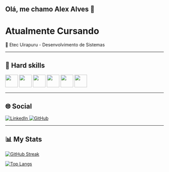 ## Olá, me chamo Alex Alves 👋

# Atualmente Cursando 
📖 Etec Uirapuru - Desenvolvimento de Sistemas

---

## 🚀 Hard skills  

<p align="left">
  <img src="https://cdn.jsdelivr.net/gh/devicons/devicon/icons/mysql/mysql-original.svg" width="40" height="40"/>
  <img src="https://cdn.jsdelivr.net/gh/devicons/devicon/icons/java/java-original.svg" width="40" height="40"/>
  <img src="https://cdn.jsdelivr.net/gh/devicons/devicon/icons/javascript/javascript-original.svg" width="40" height="40"/>
  <img src="https://cdn.jsdelivr.net/gh/devicons/devicon/icons/html5/html5-original.svg" width="40" height="40"/>
  <img src="https://cdn.jsdelivr.net/gh/devicons/devicon/icons/css3/css3-original.svg" width="40" height="40"/>
  <img src="https://cdn.jsdelivr.net/gh/devicons/devicon/icons/git/git-original.svg" width="40" height="40"/>
</p>  



---

## 🌐 Social

<a href="https://www.linkedin.com/in/alex-alves-7a4a4327a/" target="_blank">
  <img src="https://img.shields.io/badge/-LinkedIn-0A66C2?style=for-the-badge&logo=linkedin&logoColor=white" alt="LinkedIn">
</a>

<a href="https://github.com/alexalves011" target="_blank">
  <img src="https://img.shields.io/badge/-GitHub-181717?style=for-the-badge&logo=github&logoColor=white" alt="GitHub">
</a>


---

## 📊 My Stats  


[![GitHub Streak](https://streak-stats.demolab.com/?user=alexalves011&theme=radical)](https://git.io/streak-stats)

[![Top Langs](https://github-readme-stats.vercel.app/api/top-langs/?username=alexalves011&layout=compact&theme=radical&langs_count=8&cache_seconds=1800)](https://github.com/anuraghazra/github-readme-stats)









